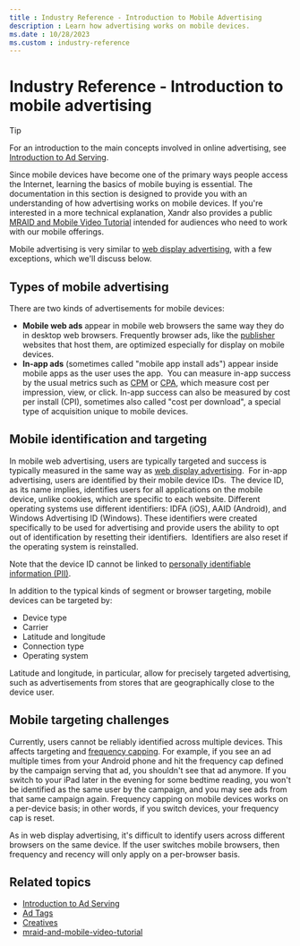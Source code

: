 ```yaml
---
title : Industry Reference - Introduction to Mobile Advertising
description : Learn how advertising works on mobile devices. 
ms.date : 10/28/2023
ms.custom : industry-reference
---
```



# Industry Reference - Introduction to mobile advertising

> [!TIP]
> For an introduction to the main concepts involved in online advertising, see [Introduction to Ad Serving](introduction-to-ad-serving.md).

Since mobile devices have become one of the primary ways people access
the Internet, learning the basics of mobile buying is essential. The
documentation in this section is designed to provide you with an
understanding of how advertising works on mobile devices. If you're
interested in a more technical explanation,
Xandr also provides a public
[MRAID and Mobile Video Tutorial](mraid-and-mobile-video-tutorial.md) intended for audiences who need to work with our mobile offerings.

Mobile advertising is very similar to [web display advertising](online-advertising-and-ad-tech-glossary.md#display-advertising), with a few exceptions, which
we'll discuss below.

## Types of mobile advertising

There are two kinds of advertisements for mobile devices:

- **Mobile web ads** appear in mobile web browsers the same way they do
  in desktop web browsers. Frequently browser ads, like the [publisher](online-advertising-and-ad-tech-glossary.md#publisher) websites that host them, are optimized
  especially for display on mobile devices. 
- **In-app ads** (sometimes called "mobile app install ads") appear
  inside mobile apps as the user uses the app.  You can measure in-app
  success by the usual metrics such as [CPM](online-advertising-and-ad-tech-glossary.md#cpm) or [CPA](online-advertising-and-ad-tech-glossary.md#cpa), which measure cost per impression, view, or
  click. In-app success can also be measured by cost per install (CPI),
  sometimes also called "cost per download", a special type of
  acquisition unique to mobile devices. 

## Mobile identification and targeting 

In mobile web advertising, users are typically targeted and success is
typically measured in the same way
as [web display advertising](introduction-to-ad-serving.md).  For in-app advertising, users are identified by their
mobile device IDs.  The device ID, as its name implies, identifies users
for all applications on the mobile device, unlike cookies, which are
specific to each website. Different operating systems use different
identifiers: IDFA (iOS), AAID (Android), and Windows Advertising ID
(Windows). These identifiers were created specifically to be used for
advertising and provide users the ability to opt out of identification
by resetting their identifiers.  Identifiers are also reset if the
operating system is reinstalled.

Note that the device ID cannot be linked to [personally identifiable information (PII)](online-advertising-and-ad-tech-glossary.md#personally-identifiable-information-pii).

In addition to the typical kinds of segment or browser targeting, mobile
devices can be targeted by:

- Device type
- Carrier
- Latitude and longitude
- Connection type
- Operating system

Latitude and longitude, in particular, allow for precisely targeted
advertising, such as advertisements from stores that are geographically
close to the device user.

## Mobile targeting challenges

Currently, users cannot be reliably identified across multiple devices.
This affects targeting and [frequency capping](online-advertising-and-ad-tech-glossary.md#frequency-capping). For example, if you see an ad
multiple times from your Android phone and hit the frequency cap defined
by the campaign serving that ad, you shouldn't see that ad anymore. If
you switch to your iPad later in the evening for some bedtime reading,
you won't be identified as the same user by the campaign, and you may
see ads from that same campaign again. Frequency capping on mobile
devices works on a per-device basis; in other words, if you switch
devices, your frequency cap is reset.

As in web display advertising, it's difficult to identify users across
different browsers on the same device. If the user switches mobile
browsers, then frequency and recency will only apply on a per-browser
basis.

## Related topics

- [Introduction to Ad Serving](introduction-to-ad-serving.md)
- [Ad Tags](ad-tags.md)
- [Creatives](creatives.md)
- [mraid-and-mobile-video-tutorial](mraid-and-mobile-video-tutorial.md)
